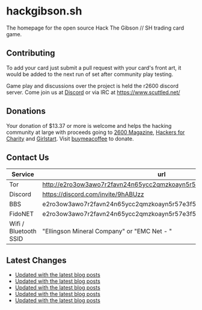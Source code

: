 # hackgibson.sh
The homepage for the open source Hack The Gibson // SH trading card game.


## Contributing

To add your card just submit a pull request with your card's front art, it would be added to the next run of set after community play testing.

Game play and discussions over the project is held the r2600 discord server. Come join us at [Discord](https://discord.com/invite/9hABUzz) or via IRC at https://www.scuttled.net/


## Donations

Your donation of $13.37 or more is welcome and helps the hacking community at large with proceeds going to [2600 Magazine](https://2600.com/), [Hackers for Charity](https://hackersforcharity.org) and [Girlstart](https://girlstart.org).  Visit [buymeacoffee](https://www.buymeacoffee.com/hackgibson.sh) to donate.


## Contact Us

Service | url
-|-
Tor | http://e2ro3ow3awo7r2favn24n65ycc2qmzkoayn5r57e3f56nvjwdcgg32ad.onion
Discord | https://discord.com/invite/9hABUzz
BBS | e2ro3ow3awo7r2favn24n65ycc2qmzkoayn5r57e3f56nvjwdcgg32ad.onion:23
FidoNET | e2ro3ow3awo7r2favn24n65ycc2qmzkoayn5r57e3f56nvjwdcgg32ad.onion:24554
Wifi / Bluetooth SSID | "Ellingson Mineral Company" or "EMC Net - <fidonet address>"

## Latest Changes
<!-- BLOG-POST-LIST:START -->
- [Updated with the latest blog posts](https://github.com/DFW2600/hackgibson.sh/commit/39f727d3dad6ea706c5c5c4951cf70f988091939)
- [Updated with the latest blog posts](https://github.com/DFW2600/hackgibson.sh/commit/cc9e3d935d9169b72a591eef9d798ed1467aad8a)
- [Updated with the latest blog posts](https://github.com/DFW2600/hackgibson.sh/commit/fce6ccd9838195aaa2dbd84fd55b105c22ff7c47)
- [Updated with the latest blog posts](https://github.com/DFW2600/hackgibson.sh/commit/8708945579b31ccd43e048d7e70dd9dcf1a7fa0c)
- [Updated with the latest blog posts](https://github.com/DFW2600/hackgibson.sh/commit/d96d049631631681506b12deb29c7f5be6195922)
<!-- BLOG-POST-LIST:END -->
